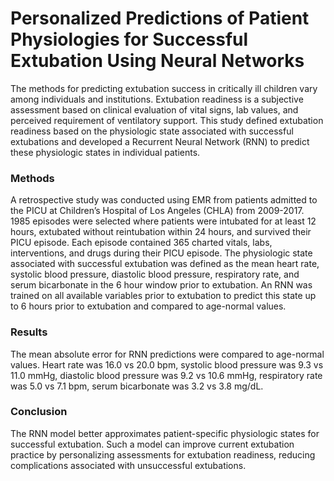 # Personalized Predictions of Patient Physiologies for Successful Extubation Using Neural Networks
The methods for predicting extubation success in critically ill children vary among individuals and institutions. Extubation readiness is a subjective assessment based on clinical evaluation of vital signs, lab values, and perceived requirement of ventilatory support. This study defined extubation readiness based on the physiologic state associated with successful extubations and developed a Recurrent Neural Network (RNN) to predict these physiologic states in individual patients.

### Methods 
A retrospective study was conducted using EMR from patients admitted to the PICU at Children’s Hospital of Los Angeles (CHLA) from 2009-2017. 1985 episodes were selected where patients were intubated for at least 12 hours, extubated without reintubation within 24 hours, and survived their PICU episode. Each episode contained 365 charted vitals, labs, interventions, and drugs during their PICU episode. The physiologic state associated with successful extubation was defined as the mean heart rate, systolic blood pressure, diastolic blood pressure, respiratory rate, and serum bicarbonate in the 6 hour window prior to extubation. An RNN was trained on all available variables prior to extubation to predict this state up to 6 hours prior to extubation and compared to age-normal values.

### Results 
The mean absolute error for RNN predictions were compared to age-normal values. Heart rate was 16.0 vs 20.0 bpm, systolic blood pressure was 9.3 vs 11.0 mmHg, diastolic blood pressure was 9.2 vs 10.6 mmHg, respiratory rate was 5.0 vs 7.1 bpm, serum bicarbonate was 3.2 vs 3.8 mg/dL. 


### Conclusion
The RNN model better approximates patient-specific physiologic states for successful extubation. Such a model can improve current extubation practice by personalizing assessments for extubation readiness, reducing complications associated with unsuccessful extubations.

